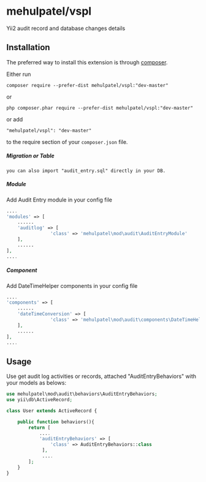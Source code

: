 mehulpatel/vspl
=============================
Yii2 audit record and database changes details 

Installation
------------

The preferred way to install this extension is through [composer](http://getcomposer.org/download/).

Either run

```
composer require --prefer-dist mehulpatel/vspl:"dev-master"
```
or

```
php composer.phar require --prefer-dist mehulpatel/vspl:"dev-master"
```

or add

```
"mehulpatel/vspl": "dev-master"
```

to the require section of your `composer.json` file.

##### Migration or Table

```
you can also import "audit_entry.sql" directly in your DB.
```

##### Module

Add Audit Entry module in your config file

```php
....
'modules' => [
    ......
    'auditlog' => [
                'class' => 'mehulpatel\mod\audit\AuditEntryModule'
    ],
    ......
],
....
```

##### Component

Add DateTimeHelper components in your config file

```php
....
'components' => [
    ......
    'dateTimeConversion' => [
                'class' => 'mehulpatel\mod\audit\components\DateTimeHelper'
    ],
    ......
],
....
```
Usage
-----

Use get audit log activities or records, attached "AuditEntryBehaviors" with your models as belows:

```php
use mehulpatel\mod\audit\behaviors\AuditEntryBehaviors;
use yii\db\ActiveRecord;

class User extends ActiveRecord {

    public function behaviors(){
        return [ 
            ....
            'auditEntryBehaviors' => [
                'class' => AuditEntryBehaviors::class
             ],
             ....
        ];
    }
}
```
